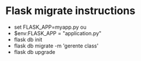 # Flask migrate instructions

- set FLASK_APP=myapp.py ou
- $env:FLASK_APP = "application.py"
- flask db init
- flask db migrate -m 'gerente class'
- flask db upgrade
